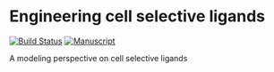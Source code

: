 # Engineering cell selective ligands

[![Build Status](https://transduc.seas.ucla.edu/buildStatus/icon?job=meyer-lab%2Fcell-selective-ligands%2Fmaster)](https://transduc.seas.ucla.edu/job/meyer-lab/job/cell-selective-ligands/job/master/)
[![Manuscript](https://img.shields.io/static/v1?label=manuscript&message=master&color=blue)](https://transduc.seas.ucla.edu/job/meyer-lab/job/cell-selective-ligands/job/master/Manuscript/)

A modeling perspective on cell selective ligands
